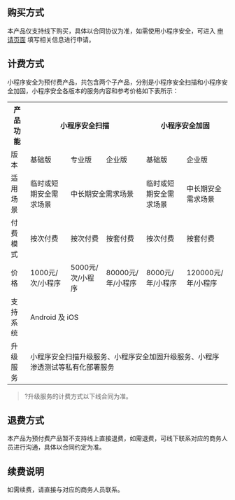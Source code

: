 ## 购买方式
本产品仅支持线下购买，具体以合同协议为准，如需使用小程序安全，可进入 [申请页面](https://cloud.tencent.com/apply/p/9eehlmmlhvl) 填写相关信息进行申请。

## 计费方式
小程序安全为预付费产品，共包含两个子产品，分别是小程序安全扫描和小程序安全加固，小程序安全各版本的服务内容和参考价格如下表所示：
<table>
<tr><th >产品功能</th><th colspan="3">小程序安全扫描</th><th colspan="2">小程序安全加固</th></tr>
<tr><td>版本</td><td>基础版</td><td>专业版</td><td>企业版</td><td>基础版</td><td>企业版</td></tr>
<tr><td>适用场景</td><td>临时或短期安全需求场景</td><td colspan="2">中长期安全需求场景</td><td>临时或短期安全需求场景</td><td>中长期安全需求场景</td></tr>
<tr><td>付费模式</td><td>按次付费</td><td>按次付费</td><td>按套付费</td><td>按次付费</td><td>按套付费</td></tr>
<tr><td>价格</td><td>1000元/次/小程序</td><td>5000元/次/小程序</td><td>80000元/年/小程序</td><td>8000元/年/小程序</td><td>120000元/年/小程序</td></tr>
<tr><td>支持系统</td><td colspan="5">Android 及 iOS</td></tr>
<tr><td>升级服务</td><td colspan="5">小程序安全扫描升级服务、小程序安全加固升级服务、小程序渗透测试等私有化部署服务</td></tr>
</table>

>?升级服务的计费方式以下线合同为准。
## 退费方式
本产品为预付费产品暂不支持线上直接退费，如需退费，可线下联系对应的商务人员进行沟通，具体以合同约定为准。
## 续费说明
如需续费，请直接与对应的商务人员联系。
